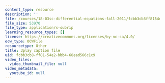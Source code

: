 ```yaml
---
content_type: resource
description: ''
file: /courses/18-03sc-differential-equations-fall-2011/fcbb3cb8ff8154e2bbb468ead566c1c9_eyNm7XGJr4s.vtt
file_size: 53970
file_type: application/x-subrip
learning_resource_types: []
license: https://creativecommons.org/licenses/by-nc-sa/4.0/
ocw_type: OCWFile
resourcetype: Other
title: 3play caption file
uid: fcbb3cb8-ff81-54e2-bbb4-68ead566c1c9
video_files:
  video_thumbnail_file: null
video_metadata:
  youtube_id: null
---
```

